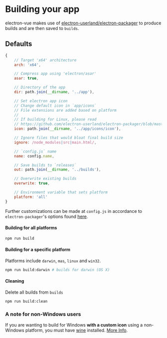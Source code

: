 # Building your app
 electron-vue makes use of [electron-userland/electron-packager](https://github.com/electron-userland/electron-packager) to produce builds and are then saved to `builds`.

## Defaults
```js
{
    // Target 'x64' architecture
    arch: 'x64',

    // Compress app using 'electron/asar'
    asar: true,

    // Directory of the app
    dir: path.join(__dirname, '../app'),

    // Set electron app icon
    // Change default icon in `app/icons`
    // File extensions are added based on platform
    //
    // If building for Linux, please read
    // https://github.com/electron-userland/electron-packager/blob/master/docs/api.md#icon
    icon: path.join(__dirname, '../app/icons/icon'),

    // Ignore files that would bloat final build size
    ignore: /node_modules|src|main.html/,

    // `config.js` name
    name: config.name,

    // Save builds to `releases`
    out: path.join(__dirname, '../builds'),

    // Overwrite existing builds
    overwrite: true,

    // Environment variable that sets platform
    platform: 'all'
}
  ```
 Further customizations can be made at `config.js` in accordance to `electron-packager`'s options found [here](https://github.com/electron-userland/electron-packager/blob/master/docs/api.md#options).


#### Building for all platforms
```bash
npm run build
```

#### Building for a specific platform
 Platforms include `darwin`, `mas`, `linux` and `win32`.
```bash
npm run build:darwin # builds for darwin (OS X)
```

#### Cleaning
 Delete all builds from `builds`
```bash
npm run build:clean
```

### A note for non-Windows users
If you are wanting to build for Windows **with a custom icon** using a non-Windows platform, you must have [wine](https://www.winehq.org/) installed. [More Info](https://github.com/electron-userland/electron-packager#building-windows-apps-from-non-windows-platforms).
